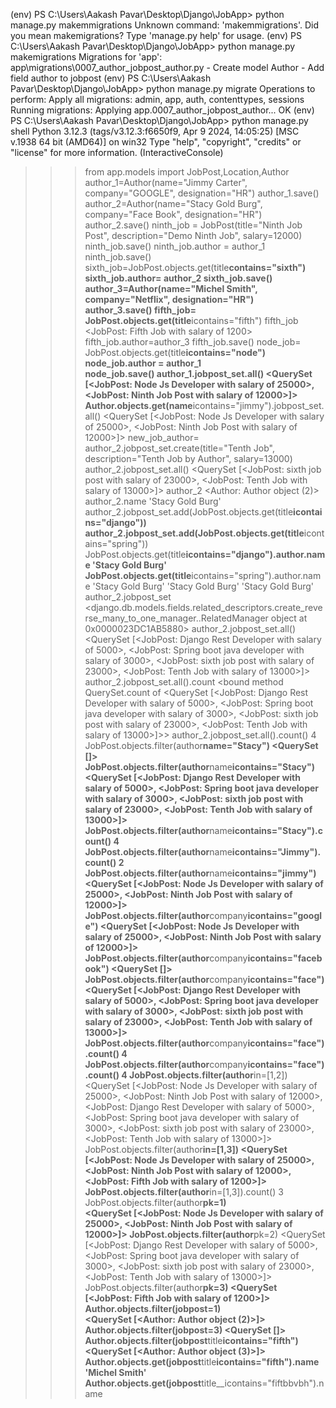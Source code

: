 (env) PS C:\Users\Aakash Pavar\Desktop\Django\JobApp> python manage.py makemmigrations
Unknown command: 'makemmigrations'. Did you mean makemigrations?
Type 'manage.py help' for usage.
(env) PS C:\Users\Aakash Pavar\Desktop\Django\JobApp> python manage.py makemigrations
Migrations for 'app':
app\migrations\0007_author_jobpost_author.py - Create model Author - Add field author to jobpost
(env) PS C:\Users\Aakash Pavar\Desktop\Django\JobApp> python manage.py migrate
Operations to perform:
Apply all migrations: admin, app, auth, contenttypes, sessions
Running migrations:
Applying app.0007_author_jobpost_author... OK
(env) PS C:\Users\Aakash Pavar\Desktop\Django\JobApp> python manage.py shell
Python 3.12.3 (tags/v3.12.3:f6650f9, Apr 9 2024, 14:05:25) [MSC v.1938 64 bit (AMD64)] on win32
Type "help", "copyright", "credits" or "license" for more information.
(InteractiveConsole)

> > > from app.models import JobPost,Location,Author
> > > author_1=Author(name="Jimmy Carter", company="GOOGLE", designation="HR")
> > > author_1.save()
> > > author_2=Author(name="Stacy Gold Burg", company="Face Book", designation="HR")
> > > author_2.save()
> > > ninth_job = JobPost(title="Ninth Job Post", description="Demo Ninth Job", salary=12000)  
> > > ninth_job.save()
> > > ninth_job.author = author_1
> > > ninth_job.save()
> > > sixth_job=JobPost.objects.get(title**contains="sixth")
> > > sixth_job.author= author_2
> > > sixth_job.save()  
> > > author_3=Author(name="Michel Smith", company="Netflix", designation="HR")  
> > > author_3.save()
> > > fifth_job= JobPost.objects.get(title**icontains="fifth")
> > > fifth_job
> > > <JobPost: Fifth Job with salary of 1200>
> > > fifth_job.author=author_3
> > > fifth_job.save()
> > > node_job= JobPost.objects.get(title**icontains="node")  
> > > node_job.author = author_1  
> > > node_job.save()
> > > author_1.jobpost_set.all()
> > > <QuerySet [<JobPost: Node Js Developer with salary of 25000>, <JobPost: Ninth Job Post with salary of 12000>]>
> > > Author.objects.get(name**icontains="jimmy").jobpost_set.all()
> > > <QuerySet [<JobPost: Node Js Developer with salary of 25000>, <JobPost: Ninth Job Post with salary of 12000>]>
> > > new_job_author= author_2.jobpost_set.create(title="Tenth Job", description="Tenth Job by Author", salary=13000)
> > > author_2.jobpost_set.all()
> > > <QuerySet [<JobPost: sixth job post with salary of 23000>, <JobPost: Tenth Job with salary of 13000>]>
> > > author_2
> > > <Author: Author object (2)>
> > > author_2.name
> > > 'Stacy Gold Burg'
> > > author_2.jobpost_set.add(JobPost.objects.get(title**icontains="django"))
> > > author_2.jobpost_set.add(JobPost.objects.get(title**icontains="spring"))
> > > JobPost.objects.get(title**icontains="django").author.name
> > > 'Stacy Gold Burg'
> > > JobPost.objects.get(title**icontains="spring").author.name
> > > 'Stacy Gold Burg'
> > > 'Stacy Gold Burg'
> > > 'Stacy Gold Burg'
> > > author_2.jobpost_set
> > > <django.db.models.fields.related_descriptors.create_reverse_many_to_one_manager.<locals>.RelatedManager object at 0x0000023DC1AB5880>
> > > author_2.jobpost_set.all()
> > > <QuerySet [<JobPost: Django Rest Developer with salary of 5000>, <JobPost: Spring boot java developer with salary of 3000>, <JobPost: sixth job post with salary of 23000>, <JobPost: Tenth Job with salary of 13000>]>
> > > author_2.jobpost_set.all().count
> > > <bound method QuerySet.count of <QuerySet [<JobPost: Django Rest Developer with salary of 5000>, <JobPost: Spring boot java developer with salary of 3000>, <JobPost: sixth job post with salary of 23000>, <JobPost: Tenth Job with salary of 13000>]>>
> > > author_2.jobpost_set.all().count()
> > > 4
> > > JobPost.objects.filter(author**name="Stacy")
> > > <QuerySet []>
> > > JobPost.objects.filter(author**name**icontains="Stacy")
> > > <QuerySet [<JobPost: Django Rest Developer with salary of 5000>, <JobPost: Spring boot java developer with salary of 3000>, <JobPost: sixth job post with salary of 23000>, <JobPost: Tenth Job with salary of 13000>]>
> > > JobPost.objects.filter(author**name**icontains="Stacy").count()
> > > 4
> > > JobPost.objects.filter(author**name**icontains="Jimmy").count()
> > > 2
> > > JobPost.objects.filter(author**name**icontains="jimmy")
> > > <QuerySet [<JobPost: Node Js Developer with salary of 25000>, <JobPost: Ninth Job Post with salary of 12000>]>
> > > JobPost.objects.filter(author**company**icontains="google")
> > > <QuerySet [<JobPost: Node Js Developer with salary of 25000>, <JobPost: Ninth Job Post with salary of 12000>]>
> > > JobPost.objects.filter(author**company**icontains="facebook")
> > > <QuerySet []>
> > > JobPost.objects.filter(author**company**icontains="face")  
> > > <QuerySet [<JobPost: Django Rest Developer with salary of 5000>, <JobPost: Spring boot java developer with salary of 3000>, <JobPost: sixth job post with salary of 23000>, <JobPost: Tenth Job with salary of 13000>]>
> > > JobPost.objects.filter(author**company**icontains="face").count()
> > > 4
> > > JobPost.objects.filter(author**company**icontains="face").count()
> > > 4
> > > JobPost.objects.filter(author**in=[1,2])  
> > > <QuerySet [<JobPost: Node Js Developer with salary of 25000>, <JobPost: Ninth Job Post with salary of 12000>, <JobPost: Django Rest Developer with salary of 5000>, <JobPost: Spring boot java developer with salary of 3000>, <JobPost: sixth job post with salary of 23000>, <JobPost: Tenth Job with salary of 13000>]>
> > > JobPost.objects.filter(author**in=[1,3])
> > > <QuerySet [<JobPost: Node Js Developer with salary of 25000>, <JobPost: Ninth Job Post with salary of 12000>, <JobPost: Fifth Job with salary of 1200>]>
> > > JobPost.objects.filter(author**in=[1,3]).count()
> > > 3
> > > JobPost.objects.filter(author**pk=1)  
> > > <QuerySet [<JobPost: Node Js Developer with salary of 25000>, <JobPost: Ninth Job Post with salary of 12000>]>
> > > JobPost.objects.filter(author**pk=2)
> > > <QuerySet [<JobPost: Django Rest Developer with salary of 5000>, <JobPost: Spring boot java developer with salary of 3000>, <JobPost: sixth job post with salary of 23000>, <JobPost: Tenth Job with salary of 13000>]>
> > > JobPost.objects.filter(author**pk=3)
> > > <QuerySet [<JobPost: Fifth Job with salary of 1200>]>
> > > Author.objects.filter(jobpost=1)  
> > > <QuerySet [<Author: Author object (2)>]>
> > > Author.objects.filter(jobpost=3)
> > > <QuerySet []>
> > > Author.objects.filter(jobpost**title**icontains="fifth")
> > > <QuerySet [<Author: Author object (3)>]>
> > > Author.objects.get(jobpost**title**icontains="fifth").name  
> > > 'Michel Smith'
> > > Author.objects.get(jobpost**title\_\_icontains="fiftbbvbh").name
